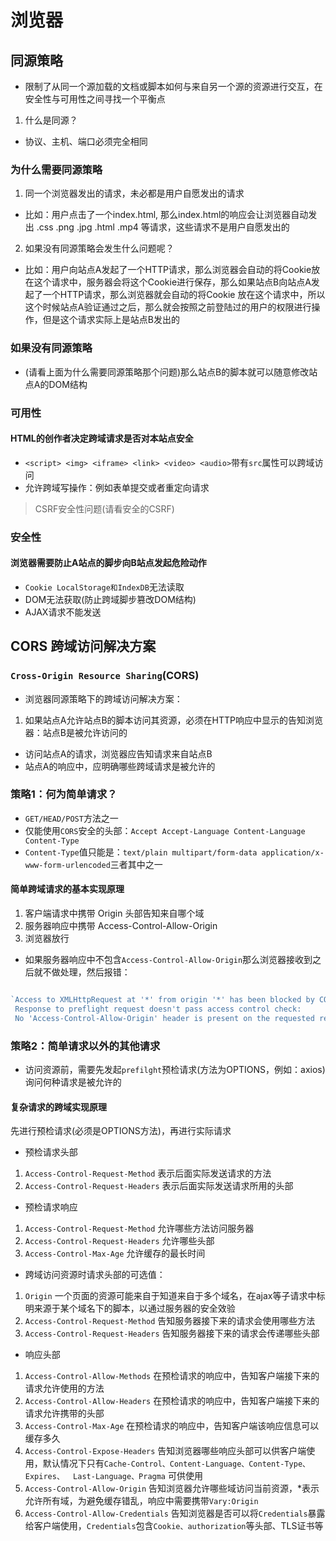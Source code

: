 # 浏览器

## 同源策略
- 限制了从同一个源加载的文档或脚本如何与来自另一个源的资源进行交互，在安全性与可用性之间寻找一个平衡点
1. 什么是同源？
- 协议、主机、端口必须完全相同

### 为什么需要同源策略
1. 同一个浏览器发出的请求，未必都是用户自愿发出的请求
-  比如：用户点击了一个index.html, 那么index.html的响应会让浏览器自动发出 .css .png .jpg .html .mp4 等请求，这些请求不是用户自愿发出的
2. 如果没有同源策略会发生什么问题呢？
- 比如：用户向站点A发起了一个HTTP请求，那么浏览器会自动的将Cookie放在这个请求中，服务器会将这个Cookie进行保存，那么如果站点B向站点A发起了一个HTTP请求，那么浏览器就会自动的将Cookie
放在这个请求中，所以这个时候站点A验证通过之后，那么就会按照之前登陆过的用户的权限进行操作，但是这个请求实际上是站点B发出的

### 如果没有同源策略
- (请看上面为什么需要同源策略那个问题)那么站点B的脚本就可以随意修改站点A的DOM结构

### 可用性
#### HTML的创作者决定跨域请求是否对本站点安全
- `<script> <img> <iframe> <link> <video> <audio>`带有`src`属性可以跨域访问
- 允许跨域写操作：例如表单提交或者重定向请求
> CSRF安全性问题(请看安全的CSRF)

### 安全性
#### 浏览器需要防止A站点的脚步向B站点发起危险动作
- `Cookie LocalStorage和IndexDB`无法读取
- DOM无法获取(防止跨域脚步篡改DOM结构)
- AJAX请求不能发送

## CORS 跨域访问解决方案
### `Cross-Origin Resource Sharing`(CORS)
- 浏览器同源策略下的跨域访问解决方案：
1. 如果站点A允许站点B的脚本访问其资源，必须在HTTP响应中显示的告知浏览器：站点B是被允许访问的
- 访问站点A的请求，浏览器应告知请求来自站点B
- 站点A的响应中，应明确哪些跨域请求是被允许的

### 策略1：何为简单请求？
- `GET/HEAD/POST`方法之一
- 仅能使用`CORS`安全的头部：`Accept Accept-Language Content-Language Content-Type`
- `Content-Type`值只能是：`text/plain multipart/form-data application/x-www-form-urlencoded`三者其中之一

#### 简单跨域请求的基本实现原理
1. 客户端请求中携带 Origin 头部告知来自哪个域
2. 服务器响应中携带 Access-Control-Allow-Origin
3. 浏览器放行

- 如果服务器响应中不包含`Access-Control-Allow-Origin`那么浏览器接收到之后就不做处理，然后报错：
```js

`Access to XMLHttpRequest at '*' from origin '*' has been blocked by CORS policy: 
 Response to preflight request doesn't pass access control check: 
 No 'Access-Control-Allow-Origin' header is present on the requested resource.`


```

### 策略2：简单请求以外的其他请求
- 访问资源前，需要先发起`prefilght`预检请求(方法为OPTIONS，例如：axios) 询问何种请求是被允许的

#### 复杂请求的跨域实现原理
<p>先进行预检请求(必须是OPTIONS方法)，再进行实际请求</p>

- 预检请求头部
1. `Access-Control-Request-Method` 表示后面实际发送请求的方法
2. `Access-Control-Request-Headers` 表示后面实际发送请求所用的头部

- 预检请求响应
1. `Access-Control-Request-Method` 允许哪些方法访问服务器
2. `Access-Control-Request-Headers` 允许哪些头部
3. `Access-Control-Max-Age` 允许缓存的最长时间

- 跨域访问资源时请求头部的可选值：
1. `Origin` 一个页面的资源可能来自于知道来自于多个域名，在ajax等子请求中标明来源于某个域名下的脚本，以通过服务器的安全效验
2. `Access-Control-Request-Method` 告知服务器接下来的请求会使用哪些方法
3. `Access-Control-Request-Headers` 告知服务器接下来的请求会传递哪些头部

- 响应头部
1. `Access-Control-Allow-Methods` 在预检请求的响应中，告知客户端接下来的请求允许使用的方法
2. `Access-Control-Allow-Headers` 在预检请求的响应中，告知客户端接下来的请求允许携带的头部
3. `Access-Control-Max-Age` 在预检请求的响应中，告知客户端该响应信息可以缓存多久
4. `Access-Control-Expose-Headers` 告知浏览器哪些响应头部可以供客户端使用，默认情况下只有`Cache-Control、Content-Language、Content-Type、Expires、 
Last-Language、Pragma` 可供使用
5. `Access-Control-Allow-Origin` 告知浏览器允许哪些域访问当前资源，*表示允许所有域，为避免缓存错乱，响应中需要携带`Vary:Origin`
6. `Access-Control-Allow-Credentials` 告知浏览器是否可以将`Credentials`暴露给客户端使用，`Credentials`包含`Cookie、authorization`等头部、TLS证书等
